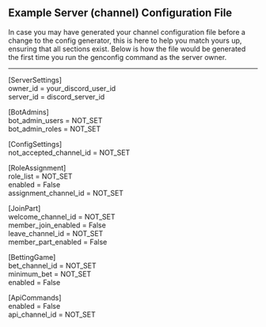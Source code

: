 ## Example Server (channel) Configuration File
In case you may have generated your channel configuration file before a change to the config generator, this is here to help you match yours up, ensuring that all sections exist. Below is how the file would be generated the first time you run the genconfig command as the server owner.

---


[ServerSettings]  
owner_id = your_discord_user_id  
server_id = discord_server_id  
  
[BotAdmins]  
bot_admin_users = NOT_SET  
bot_admin_roles = NOT_SET  
  
[ConfigSettings]  
not_accepted_channel_id = NOT_SET  
  
[RoleAssignment]  
role_list = NOT_SET  
enabled = False  
assignment_channel_id = NOT_SET  
  
[JoinPart]  
welcome_channel_id = NOT_SET  
member_join_enabled = False  
leave_channel_id = NOT_SET  
member_part_enabled = False  
  
[BettingGame]  
bet_channel_id = NOT_SET  
minimum_bet = NOT_SET  
enabled = False  
  
[ApiCommands]  
enabled = False  
api_channel_id = NOT_SET

